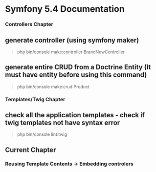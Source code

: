 # Symfony 5.4 Documentation
### Controllers Chapter 
## generate controller (using symfony maker)
> php bin/console make:controller BrandNewController
## generate entire CRUD from a Doctrine Entity (It must have entity before using this command)
> php bin/console make:crud Product
### Templates/Twig Chapter
## check all the application templates - check if twig templates not have syntax error
> php bin/console lint:twig

## Current Chapter
### Reusing Template Contents -> Embedding controlers
